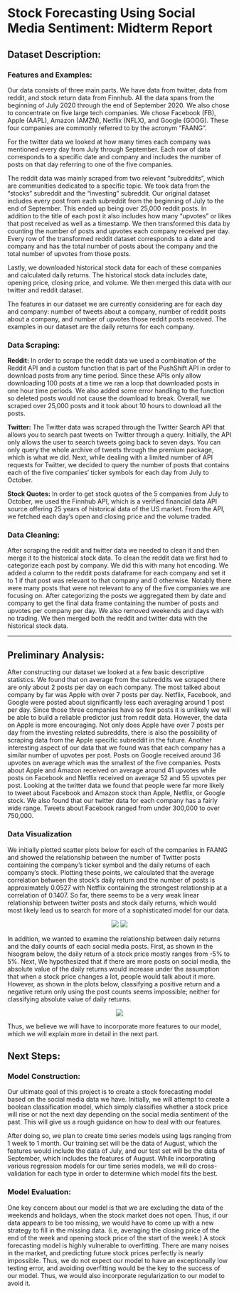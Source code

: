 # Stock Forecasting Using Social Media Sentiment: Midterm Report

## Dataset Description:
### Features and Examples:
Our data consists of three main parts. We have data from twitter, data from reddit, and stock return data from Finnhub. All the data spans from the beginning of July 2020 through the end of September 2020. We also chose to concentrate on five large tech companies. We chose Facebook (FB), Apple (AAPL), Amazon (AMZN), Netflix (NFLX), and Google (GOOG). These four companies are commonly referred to by the acronym “FAANG”. 

For the twitter data we looked at how many times each company was mentioned every day from July through September. Each row of data corresponds to a specific date and company and includes the number of posts on that day referring to one of the five companies. 

The reddit data was mainly scraped from two relevant “subreddits”, which are communities dedicated to a specific topic. We took data from the “stocks” subreddit and the “investing” subreddit. Our original dataset includes every post from each subreddit from the beginning of July to the end of September. This ended up being over 25,000 reddit posts. In addition to the title of each post it also includes how many “upvotes” or likes that post received as well as a timestamp. We then transformed this data by counting the number of posts and upvotes each company received per day. Every row of the transformed reddit dataset corresponds to a date and company and has the total number of posts about the company and the total number of upvotes from those posts. 

Lastly, we downloaded historical stock data for each of these companies and calculated daily returns. The historical stock data includes date, opening price, closing price, and volume. We then merged this data with our twitter and reddit dataset. 

The features in our dataset we are currently considering are for each day and company: number of tweets about a company, number of reddit posts about a company, and number of upvotes those reddit posts received. The examples in our dataset are the daily returns for each company. 

### Data Scraping:
**Reddit:** In order to scrape the reddit data we used a combination of the Reddit API and a custom function that is part of the PushShift API in order to download posts from any time period. Since these APIs only allow downloading 100 posts at a time we ran a loop that downloaded posts in one hour time periods. We also added some error handling to the function so deleted posts would not cause the download to break. Overall, we scraped over 25,000 posts and it took about 10 hours to download all the posts.

**Twitter:** The Twitter data was scraped through the Twitter Search API that allows you to search past tweets on Twitter through a query. Initially, the API only allows the user to search tweets going back to seven days. You can only query the whole archive of tweets through the premium package, which is what we did. Next, while dealing with a limited number of API requests for Twitter, we decided to query the number of posts that contains each of the five companies’ ticker symbols for each day from July to October.

**Stock Quotes:** In order to get stock quotes of the 5 companies from July to October, we used the Finnhub API, which is a verified financial data API source offering 25 years of historical data of the US market. From the API, we fetched each day’s open and closing price and the volume traded.  

### Data Cleaning:
After scraping the reddit and twitter data we needed to clean it and then merge it to the historical stock data. To clean the reddit data we first had to categorize each post by company. We did this with many hot encoding. We added a column to the reddit posts dataframe for each company and set it to 1 if that post was relevant to that company and 0 otherwise. Notably there were many posts that were not relevant to any of the five companies we are focusing on. After categorizing the posts we aggregated them by date and company to get the final data frame containing the number of posts and upvotes per company per day. We also removed weekends and days with no trading. We then merged both the reddit and twitter data with the historical stock data. 

---

## Preliminary Analysis:
After constructing our dataset we looked at a few basic descriptive statistics. We found that on average from the subreddits we scraped there are only about 2 posts per day on each company. The most talked about company by far was Apple with over 7 posts per day. Netflix, Facebook, and Google were posted about significantly less each averaging around 1 post per day. Since those three companies have so few posts it is unlikely we will be able to build a reliable predictor just from reddit data. However, the data on Apple is more encouraging. Not only does Apple have over 7 posts per day from the investing related subreddits, there is also the possibility of scraping data from the Apple specific subreddit in the future. Another interesting aspect of our data that we found was that each company has a similar number of upvotes per post. Posts on Google received around 36 upvotes on average which was the smallest of the five companies. Posts about Apple and Amazon received on average around 41 upvotes while posts on Facebook and Netflix received on average 52 and 55 upvotes per post. Looking at the twitter data we found that people were far more likely to tweet about Facebook and Amazon stock than Apple, Netflix, or Google stock. We also found that our twitter data for each company has a fairly wide range. Tweets about Facebook ranged from under 300,000 to over 750,000. 

### Data Visualization
We initially plotted scatter plots below for each of the companies in FAANG and showed the relationship between the number of Twitter posts containing the company’s ticker symbol and the daily returns of each company’s stock. Plotting these points, we calculated that the average correlation between the stock’s daily return and the number of posts is approximately 0.0527 with Netflix containing the strongest relationship at a correlation of 0.1407. So far, there seems to be a very weak linear relationship between twitter posts and stock daily returns, which would most likely lead us to search for more of a sophisticated model for our data.
<p align = "center">
  <img src = "/Plots/plots1.png">
  <img src = "/Plots/plots2.png">
</p>
In addition, we wanted to examine the relationship between daily returns and the daily counts of each social media posts. First, as shown in the hisogram below, the daily return of a stock price mostly ranges from -5% to 5%. Next, We hypothesized that if there are more posts on social media, the absolute value of the daily returns would increase under the assumption that when a stock price changes a lot, people would talk about it more. However, as shown in the plots below, classifying a positive return and a negative return only using the post counts seems impossible; neither for classifying absolute value of daily returns.
<p align = "center">
  <img src = "/Plots/download-6.png">
</p>
Thus, we believe we will have to incorporate more features to our model, which we will explain more in detail in the next part.

## Next Steps:

### Model Construction:
Our ultimate goal of this project is to create a stock forecasting model based on the social media data we have. Initially, we will attempt to create a boolean classification model, which simply classifies whether a stock price will rise or not the next day depending on the social media sentiment of the past. This will give us a rough guidance on how to deal with our  features. 

After doing so, we plan to create time series models using lags ranging from 1 week to 1 month. Our training set will be the data of August, which the features would include the data of July, and our test set will be the data of September, which includes the features of August. While incorporating various regression models for our time series models, we will do cross-validation for each type in order to determine which model fits the best.

### Model Evaluation:
One key concern about our model is that we are excluding the data of the weekends and holidays, when the stock market does not open. Thus, if our data appears to be too missing, we would have to come up with a new strategy to fill in the missing data. (i.e, averaging the closing price of the end of the week and opening stock price of the start of the week.) A stock forecasting model is highly vulnerable to overfitting. There are many noises in the market, and predicting future stock prices perfectly is nearly impossible. Thus, we do not expect our model to have an exceptionally low testing error, and avoiding overfitting would be the key to the success of our model. Thus, we would also incorporate regularization to our model to avoid it. 

